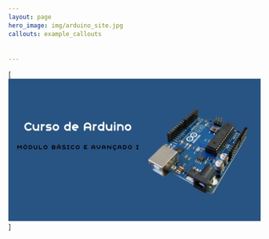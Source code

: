 ```yaml
---
layout: page
hero_image: img/arduino_site.jpg
callouts: example_callouts


---
```


[![JetBrains](img/arduino_site.jpg)]

